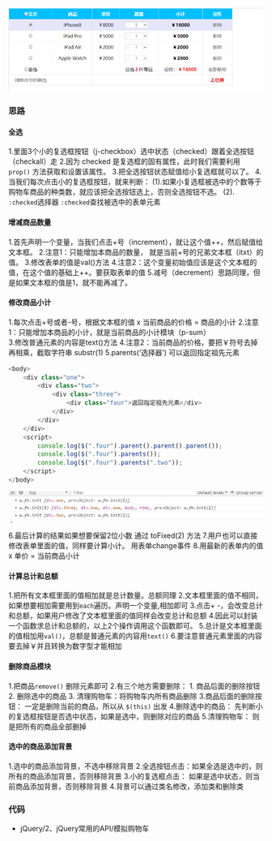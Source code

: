 <img src="images/模拟购物车.png" style=" display:block; margin:0 auto; ">

### 思路

#### 全选
1.里面3个小的复选框按钮（j-checkbox）选中状态（checked）跟着全选按钮（checkall）走
2.因为 checked 是复选框的固有属性，此时我们需要利用 `prop()` 方法获取和设置该属性。
3.把全选按钮状态赋值给小复选框就可以了。
4.当我们每次点击小的复选框按钮，就来判断：
  (1).如果小复选框被选中的个数等于购物车商品的种类数，就应该把全选按钮选上，否则全选按钮不选。
  (2). `:checked`选择器 `:checked`查找被选中的表单元素

#### 增减商品数量
1.首先声明一个变量，当我们点击+号（increment），就让这个值++，然后赋值给文本框。
2.注意1：只能增加本商品的数量， 就是当前+号的兄弟文本框（itxt）的值。 
3.修改表单的值是val()方法
4.注意2：这个变量初始值应该是这个文本框的值，在这个值的基础上++。要获取表单的值
5.减号（decrement）思路同理，但是如果文本框的值是1，就不能再减了。

#### 修改商品小计
1.每次点击+号或者-号，根据文本框的值 x 当前商品的价格 = 商品的小计
2.注意1：只能增加本商品的小计，就是当前商品的小计模块（p-sum）  
3.修改普通元素的内容是text()方法
4.注意2：当前商品的价格，要把￥符号去掉再相乘，截取字符串 substr(1)
5.parents(‘选择器’) 可以返回指定祖先元素
~~~js
<body>
    <div class="one">
        <div class="two">
            <div class="three">
                <div class="four">返回指定祖先元素</div>
            </div>
        </div>
    </div>
    <script>
        console.log($(".four").parent().parent().parent());
        console.log($(".four").parents());
        console.log($(".four").parents(".two"));
    </script>
</body>
~~~

<img src="images/parents().png" style=" display:block; margin:0 auto; ">

6.最后计算的结果如果想要保留2位小数 通过 toFixed(2)  方法
7.用户也可以直接修改表单里面的值，同样要计算小计。 用表单change事件
8.用最新的表单内的值 x 单价 = 当前商品小计

#### 计算总计和总额
1.把所有文本框里面的值相加就是总计数量。总额同理
2.文本框里面的值不相同，如果想要相加需要用到`each`遍历。声明一个变量,相加即可
3.点击+ -，会改变总计和总额，如果用户修改了文本框里面的值同样会改变总计和总额
4.因此可以封装一个函数求总计和总额的，以上2个操作调用这个函数即可。
5.总计是文本框里面的值相加用`val()`，总额是普通元素的内容用`text()`
6.要注意普通元素里面的内容要去掉￥并且转换为数字型才能相加

#### 删除商品模块
1.把商品`remove()` 删除元素即可
2.有三个地方需要删除： 1. 商品后面的删除按钮 2. 删除选中的商品 3. 清理购物车：将购物车内所有商品删除
3.商品后面的删除按钮： 一定是删除当前的商品，所以从 `$(this)` 出发
4.删除选中的商品： 先判断小的复选框按钮是否选中状态，如果是选中，则删除对应的商品
5.清理购物车： 则是把所有的商品全部删掉

#### 选中的商品添加背景
1.选中的商品添加背景，不选中移除背景
2.全选按钮点击：如果全选是选中的，则所有的商品添加背景，否则移除背景
3.小的复选框点击： 如果是选中状态，则当前商品添加背景，否则移除背景
4.背景可以通过类名修改，添加类和删除类

### 代码
 - jQuery/2、jQuery常用的API/模拟购物车
